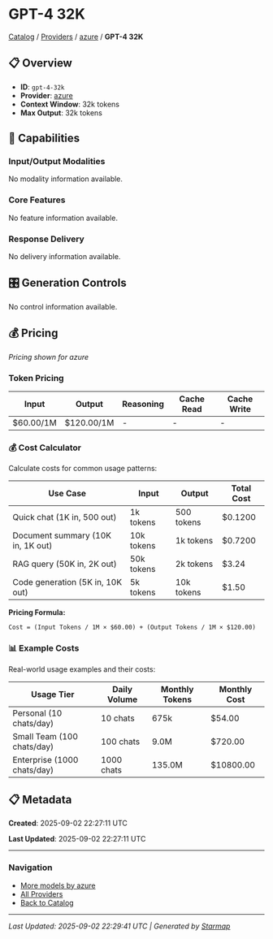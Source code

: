 # GPT-4 32K
  
[Catalog](../../../..) / [Providers](../../..) / [azure](../..) / **GPT-4 32K**


## 📋 Overview
  
- **ID**: `gpt-4-32k`
- **Provider**: [azure](../)
- **Context Window**: 32k tokens
- **Max Output**: 32k tokens
  
## 🎯 Capabilities
  
### Input/Output Modalities
  
No modality information available.
  
### Core Features
  
No feature information available.
  
### Response Delivery
  
No delivery information available.
  
## 🎛️ Generation Controls
  
No control information available.
  
## 💰 Pricing
  
*Pricing shown for azure*
  
  
### Token Pricing
  
| Input | Output | Reasoning | Cache Read | Cache Write |
|---------|---------|---------|---------|---------|
| $60.00/1M | $120.00/1M | - | - | - |

  
### 💰 Cost Calculator
  
Calculate costs for common usage patterns:
  
  
| Use Case | Input | Output | Total Cost |
|---------|---------|---------|---------|
| Quick chat (1K in, 500 out) | 1k tokens | 500 tokens | $0.1200 |
| Document summary (10K in, 1K out) | 10k tokens | 1k tokens | $0.7200 |
| RAG query (50K in, 2K out) | 50k tokens | 2k tokens | $3.24 |
| Code generation (5K in, 10K out) | 5k tokens | 10k tokens | $1.50 |

  
**Pricing Formula:**
  
```
Cost = (Input Tokens / 1M × $60.00) + (Output Tokens / 1M × $120.00)
```
  
### 📊 Example Costs
  
Real-world usage examples and their costs:
  
  
| Usage Tier | Daily Volume | Monthly Tokens | Monthly Cost |
|---------|---------|---------|---------|
| Personal (10 chats/day) | 10 chats | 675k | $54.00 |
| Small Team (100 chats/day) | 100 chats | 9.0M | $720.00 |
| Enterprise (1000 chats/day) | 1000 chats | 135.0M | $10800.00 |

  
## 📋 Metadata
  
**Created**: 2025-09-02 22:27:11 UTC
  
**Last Updated**: 2025-09-02 22:27:11 UTC
  
  
---
  
  
### Navigation

- [More models by azure](../)
- [All Providers](../../../../providers)
- [Back to Catalog](../../../..)


---
_Last Updated: 2025-09-02 22:29:41 UTC | Generated by [Starmap](https://github.com/agentstation/starmap)_
